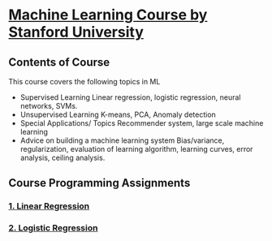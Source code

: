 # [Machine Learning Course by Stanford University](https://www.coursera.org/learn/machine-learning)
## Contents of Course
This course covers the following topics in ML
- Supervised Learning
Linear regression, logistic regression, neural networks, SVMs.
- Unsupervised Learning
K-means, PCA, Anomaly detection
- Special Applications/ Topics
Recommender system, large scale machine learning
- Advice on building a machine learning system
Bias/variance, regularization, evaluation of learning algorithm, learning curves, error analysis, ceiling analysis.

## Course Programming Assignments
### [1. Linear Regression](https://github.com/ggornes/Machine-Learning-Course/tree/main/ex1)
### [2. Logistic Regression](https://github.com/ggornes/Machine-Learning-Course/tree/main/ex2)


